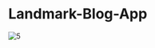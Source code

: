 # Landmark-Blog-App
![5](https://user-images.githubusercontent.com/79924686/188124622-8cf6ab17-2261-40a2-880e-19efe17b3fbb.png)
